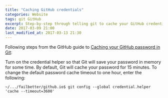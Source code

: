 ```yaml
---
title: "Caching GitHub credentials"
categories: Website
tags: git GitHub
excerpt: Step-by-step through telling git to cache your GitHub credentials
date: 2017-03-09 21:00
last_modified_at: 2017-03-13 21:30
---
```


Following steps from the GitHub guide to [Caching your GitHub password in Git](https://help.github.com/articles/caching-your-github-password-in-git/):

Turn on the credential helper so that Git will save your password in memory for some time. By default, Git will cache your password for 15 minutes. To change the default password cache timeout to one hour, enter the following:
```shell
~/.../failbetter/github.io$ git config --global credential.helper 'cache --timeout=3600'
```
